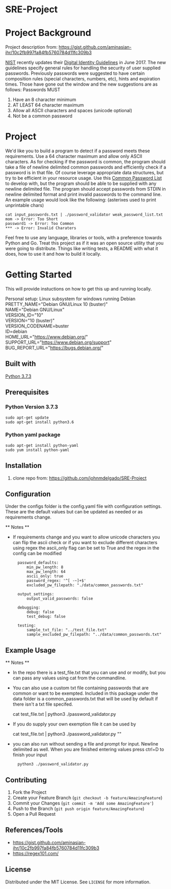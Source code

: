 # SRE-Project

# Project Background
Project description from: https://gist.github.com/aminasian-ihr/10c2fb997fa84fb5760784d11fc309b3

[NIST](https://www.nist.gov/) recently updates their [Digital Identity Guidelines](https://pages.nist.gov/800-63-3/) in June 2017.
The new guidelines specify general rules for handling the security of user supplied passwords.
Previously passwords were suggested to have certain composition rules (special characters, numbers, etc), hints and expiration times.
Those have gone out the window and the new suggestions are as follows:
Passwords MUST
1. Have an 8 character minimum 
2. AT LEAST 64 character maximum
2. Allow all ASCII characters and spaces (unicode optional)
4. Not be a common password

# Project
We'd like you to build a program to detect if a password meets these requirements. Use a 64 character maximum and allow only ASCII characters.
As for checking if the password is common, the program should take a file of newline delimited common passwords and efficiently check if a password is in that file. Of course leverage appropriate data structures, but try to be efficient in your resource usage.
Use this [Common Password List](https://github.com/danielmiessler/SecLists/raw/master/Passwords/Common-Credentials/10-million-password-list-top-1000000.txt) to develop with, but the program should be able to be supplied with any newline delimited file.
The program should accept passwords from STDIN in newline delimited format and print invalid passwords to the command line.
An example usage would look like the following: (asterixes used to print unprintable chars)
```
cat input_passwords.txt | ./password_validator weak_password_list.txt
mom -> Error: Too Short
password1 -> Error: Too Common
*** -> Error: Invalid Charaters
```
Feel free to use any language, libraries or tools, with a preference towards Python and Go. Treat this project as if it was an open source utility that you were going to distribute. Things like writing tests, a README with what it does, how to use it and how to build it locally.

# Getting Started
This will provide instuctions on how to get this up and running locally. 

Personal setup: Linux subsystem for windows running Debian  
PRETTY_NAME="Debian GNU/Linux 10 (buster)"  
NAME="Debian GNU/Linux"  
VERSION_ID="10"  
VERSION="10 (buster)"  
VERSION_CODENAME=buster  
ID=debian  
HOME_URL="https://www.debian.org/"  
SUPPORT_URL="https://www.debian.org/support"  
BUG_REPORT_URL="https://bugs.debian.org/"  

## Built with
[Python 3.7.3](https://www.python.org/downloads/release/python-373/)

## Prerequisites
### Python Version 3.7.3
    sudo apt-get update
    sudo apt-get install python3.6

### Python yaml package
    sudo apt-get install python-yaml
    sudo yum install python-yaml

## Installation
1. clone repo from: https://github.com/johnmdelgado/SRE-Project

## Configuration
Under the configs folder is the config.yaml file with configuration settings. These are the default values but can be updated as needed or as requirements change.  

** Notes **  
* If requirements change and you want to allow unicode characters you can flip the ascii check or if you want to exclude different characters using regex the ascii_only flag can be set to True and the regex in the config can be modified

        password_defaults:
            min_pw_length: 8
            max_pw_length: 64
            ascii_only: true
            password_regex: '^[ -~]+$'
            excluded_pw_filepath: "./data/common_passwords.txt"

        output_settings:
            output_valid_passwords: false

        debugging:
            debug: false
            test_debug: false

        testing:
            sample_txt_file: "../test_file.txt"
            sample_excluded_pw_filepath: "../data/common_passwords.txt"

## Example Usage
** Notes **
* In the repo there is a test_file.txt that you can use and or modify, but you can pass any values using cat from the commandline.  
* You can also use a custom txt file containing passwords that are common or want to be exempted. Included in this package under the data folder is a common_passwords.txt that will be used by default if there isn't a txt file specifed.  
    
    cat test_file.txt | python3 ./password_validator.py

* If you do supply your own exemption file it can be used by  

    cat test_file.txt | python3 ./password_validator.py "<Your Directory Here>"

* you can also run without sending a file and prompt for input. Newline delimited as well. When you are finished entering values press ctrl+D to finish your input

        python3 ./password_validator.py

## Contributing 

1. Fork the Project
2. Create your Feature Branch (`git checkout -b feature/AmazingFeature`)
3. Commit your Changes (`git commit -m 'Add some AmazingFeature'`)
4. Push to the Branch (`git push origin feature/AmazingFeature`)
5. Open a Pull Request

## References/Tools
* https://gist.github.com/aminasian-ihr/10c2fb997fa84fb5760784d11fc309b3
* https://regex101.com/


## License  

Distributed under the MIT License. See `LICENSE` for more information.





